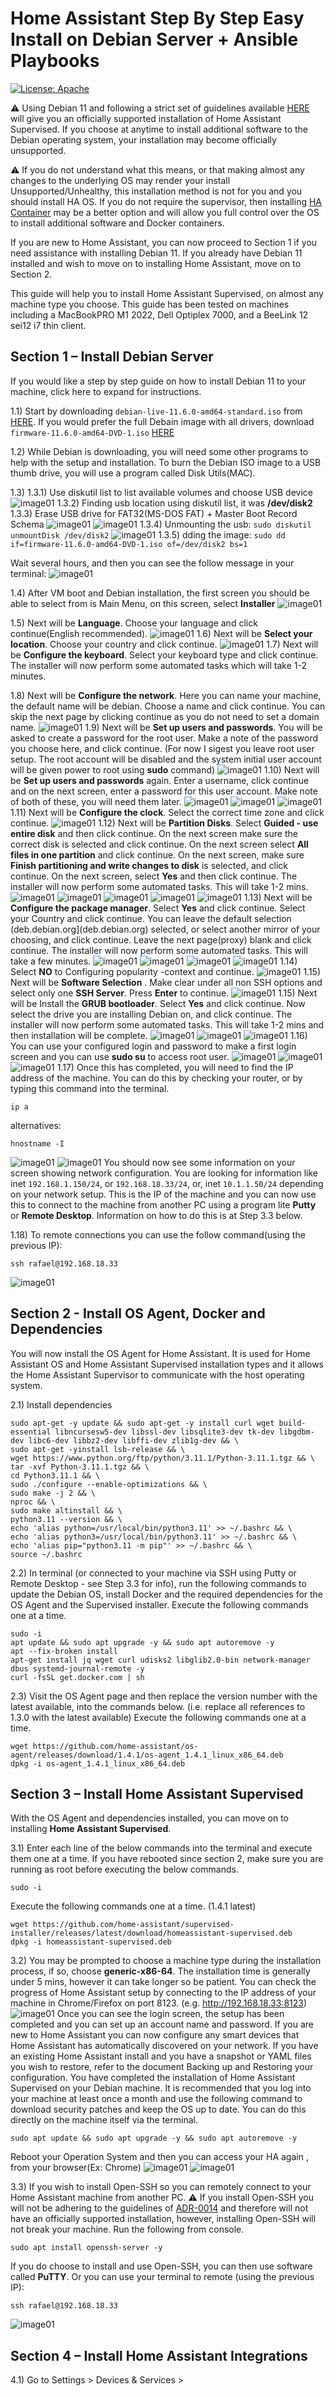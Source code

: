 # Home Assistant Step By Step Easy Install on Debian Server + Ansible Playbooks

[![License: Apache](https://img.shields.io/badge/License-Apache%202-yellow.svg)](hhttps://opensource.org/licenses/Apache-2.0)

:warning: Using Debian 11 and following a strict set of guidelines available [HERE](https://github.com/home-assistant/architecture/blob/6da4482d171f2ef04de9320d313526653b5818b4/adr/0014-home-assistant-supervised.md) will give you an officially supported installation of Home Assistant Supervised. If you choose at anytime to install additional software to the Debian operating system, your installation may become officially unsupported.

:warning: If you do not understand what this means, or that making almost any changes to the underlying OS may render your install Unsupported/Unhealthy, this installation method is not for you and you should install HA OS. If you do not require the supervisor, then installing [HA Container](https://www.home-assistant.io/installation/generic-x86-64#install-home-assistant-container) may be a better option and will allow you full control over the OS to install additional software and Docker containers.

If you are new to Home Assistant, you can now proceed to Section 1 if you need assistance with installing Debian 11. If you already have Debian 11 installed and wish to move on to installing Home Assistant, move on to Section 2.

This guide will help you to install Home Assistant Supervised, on almost any machine type you choose. This guide has been tested on machines including a MacBookPRO M1 2022, Dell Optiplex 7000, and a BeeLink 12 sei12 i7 thin client.



## Section 1 – Install Debian Server
If you would like a step by step guide on how to install Debian 11 to your machine, click here to expand for instructions.

1.1) Start by downloading `debian-live-11.6.0-amd64-standard.iso` from [HERE](https://cdimage.debian.org/debian-cd/current-live/amd64/iso-hybrid/debian-live-11.6.0-amd64-standard.iso). If you would prefer the full Debain image with all drivers, download `firmware-11.6.0-amd64-DVD-1.iso` [HERE](https://cdimage.debian.org/cdimage/unofficial/non-free/cd-including-firmware/11.6.0+nonfree/amd64/iso-dvd/firmware-11.6.0-amd64-DVD-1.iso)

1.2) While Debian is downloading, you will need some other programs to help with the setup and installation. To burn the Debian ISO image to a USB thumb drive, you will use a program called Disk Utils(MAC).

1.3)
1.3.1) Use diskutil list to list available volumes and choose USB device
![image01](../images/image01.png)
1.3.2) Finding usb location using diskutil list, it was **/dev/disk2**
1.3.3) Erase USB drive for FAT32(MS-DOS FAT) + Master Boot Record Schema
![image01](../images/image02.png)
![image01](../images/image03.png)
1.3.4) Unmounting the usb: `sudo diskutil unmountDisk /dev/disk2`
![image01](../images/image04.png)
1.3.5) dding the image: `sudo dd if=firmware-11.6.0-amd64-DVD-1.iso of=/dev/disk2 bs=1`

Wait several hours, and then you can see the follow message in your terminal:
![image01](../images/image05.png)

1.4) After VM boot and Debian installation, the first screen you should be able to select from is Main Menu, on this screen, select **Installer**
![image01](../images/image06.png)

1.5) Next will be **Language**. Choose your language and click continue(English recommended).
![image01](../images/image07.png)
1.6) Next will be **Select your location**. Choose your country and click continue.
![image01](../images/image08.png)
1.7) Next will be **Configure the keyboard**. Select your keyboard type and click continue. The installer will now perform some automated tasks which will take 1-2 minutes.

1.8) Next will be **Configure the network**. Here you can name your machine, the default name will be debian. Choose a name and click continue. You can skip the next page by clicking continue as you do not need to set a domain name.
![image01](../images/image09.png)
1.9) Next will be **Set up users and passwords**. You will be asked to create a password for the root user. Make a note of the password you choose here, and click continue.
(For now I sigest you leave root user setup. The root account will be disabled and the system initial user  account will be given power to root using **sudo** command)
![image01](../images/image10.png)
1.10) Next will be **Set up users and passwords** again. Enter a username, click continue and on the next screen, enter a password for this user account. Make note of both of these, you will need them later.
![image01](../images/image11.png)
![image01](../images/image12.png)
![image01](../images/image13.png)
1.11) Next will be **Configure the clock**. Select the correct time zone and click continue.
![image01](../images/image14.png)
1.12) Next will be **Partition Disks**. Select **Guided - use entire disk** and then click continue. On the next screen make sure the correct disk is selected and click continue. On the next screen select **All files in one partition** and click continue. On the next screen, make sure **Finish partitioning and write changes to disk** is selected, and click continue. On the next screen, select **Yes** and then click continue. The installer will now perform some automated tasks. This will take 1-2 mins.
![image01](../images/image15.png)
![image01](../images/image16.png)
![image01](../images/image17.png)
![image01](../images/image18.png)
![image01](../images/image19.png)
1.13) Next will be **Configure the package manager**. Select **Yes** and click continue. Select your Country and click continue. You can leave the default selection (deb.debian.org](deb.debian.org) selected, or select another mirror of your choosing, and click continue. Leave the next page(proxy) blank and click continue. The installer will now perform some automated tasks. This will take a few minutes.
![image01](../images/image20.png)
![image01](../images/image21.png)
![image01](../images/image22.png)
![image01](../images/image23.png)
1.14) Select **NO** to Configuring popularity -context and continue.
![image01](../images/image24.png)
1.15) Next will be **Software Selection** . Make clear under  all non SSH options and select only one **SSH Server**. Press **Enter** to continue.
![image01](../images/image25.png)
1.15) Next will be Install the **GRUB bootloader**. Select **Yes** and click continue. Now select the drive you are installing Debian on, and click continue. The installer will now perform some automated tasks. This will take 1-2 mins and then installation will be complete.
![image01](../images/image26.png)
![image01](../images/image27.png)
![image01](../images/image28.png)
1.16) You can use your configured login and password to make a first login screen and you can use **sudo su** to access root user.
![image01](../images/image29.png)
![image01](../images/image30.png)
![image01](../images/image31.png)
1.17) Once this has completed, you will need to find the IP address of the machine. You can do this by checking your router, or by typing this command into the terminal.
```terminal
ip a
```
alternatives:
```terminal
hnostname -I
```
![image01](../images/image32.png)
![image01](../images/image33.png)
You should now see some information on your screen showing network configuration. You are looking for information like inet `192.168.1.150/24`, or `192.168.18.33/24`, or, inet `10.1.1.50/24` depending on your network setup. This is the IP of the machine and you can now use this to connect to the machine from another PC using a program lite **Putty** or **Remote Desktop**. Information on how to do this is at Step 3.3 below.

1.18) To remote connections you can use the follow command(using the previous IP):
```terminal
ssh rafael@192.168.18.33
```
![image01](../images/image34.png)


## Section 2 - Install OS Agent, Docker and Dependencies

You will now install the OS Agent for Home Assistant. It is used for Home Assistant OS and Home Assistant Supervised installation types and it allows the Home Assistant Supervisor to communicate with the host operating system.

2.1) Install dependencies
```terminal
sudo apt-get -y update && sudo apt-get -y install curl wget build-essential libncursesw5-dev libssl-dev libsqlite3-dev tk-dev libgdbm-dev libc6-dev libbz2-dev libffi-dev zlib1g-dev && \
sudo apt-get -yinstall lsb-release && \
wget https://www.python.org/ftp/python/3.11.1/Python-3.11.1.tgz && \
tar -xvf Python-3.11.1.tgz && \
cd Python3.11.1 && \
sudo ./configure --enable-optimizations && \
sudo make -j 2 && \
nproc && \
sudo make altinstall && \
python3.11 --version && \
echo 'alias python=/usr/local/bin/python3.11' >> ~/.bashrc && \
echo 'alias python3=/usr/local/bin/python3.11' >> ~/.bashrc && \
echo 'alias pip="python3.11 -m pip"' >> ~/.bashrc && \
source ~/.bashrc 
```

2.2) In terminal (or connected to your machine via SSH using Putty or Remote Desktop - see Step 3.3 for info), run the following commands to update the Debian OS, install Docker and the required dependencies for the OS Agent and the Supervised installer. Execute the following commands one at a time.

```terminal
sudo -i
apt update && sudo apt upgrade -y && sudo apt autoremove -y
apt --fix-broken install
apt-get install jq wget curl udisks2 libglib2.0-bin network-manager dbus systemd-journal-remote -y
curl -fsSL get.docker.com | sh
```
2.3) Visit the OS Agent page and then replace the version number with the latest available, into the commands below. (i.e. replace all references to 1.3.0 with the latest available)
Execute the following commands one at a time.

```terminal
wget https://github.com/home-assistant/os-agent/releases/download/1.4.1/os-agent_1.4.1_linux_x86_64.deb
dpkg -i os-agent_1.4.1_linux_x86_64.deb
```

## Section 3 – Install Home Assistant Supervised

With the OS Agent and dependencies installed, you can move on to installing **Home Assistant Supervised**.

3.1) Enter each line of the below commands into the terminal and execute them one at a time.
If you have rebooted since section 2, make sure you are running as root before executing the below commands.

```terminal
sudo -i
```
Execute the following commands one at a time. (1.4.1 latest)
```terminal
wget https://github.com/home-assistant/supervised-installer/releases/latest/download/homeassistant-supervised.deb
dpkg -i homeassistant-supervised.deb
```
3.2) You may be prompted to choose a machine type during the installation process, if so, choose **generic-x86-64**.
The installation time is generally under 5 mins, however it can take longer so be patient. You can check the progress of Home Assistant setup by connecting to the IP address of your machine in Chrome/Firefox on port 8123. (e.g. http://192.168.18.33:8123)
![image01](../images/image35.png)
Once you can see the login screen, the setup has been completed and you can set up an account name and password. If you are new to Home Assistant you can now configure any smart devices that Home Assistant has automatically discovered on your network. If you have an existing Home Assistant install and you have a snapshot or YAML files you wish to restore, refer to the document Backing up and Restoring your configuration.
You have completed the installation of Home Assistant Supervised on your Debian machine. It is recommended that you log into your machine at least once a month and use the following command to download security patches and keep the OS up to date. You can do this directly on the machine itself via the terminal.

```terminal
sudo apt update && sudo apt upgrade -y && sudo apt autoremove -y
```
Reboot your Operation System and then you can access your HA again , from your browser(Ex: Chrome)
![image01](../images/image36.png)
![image01](../images/image37.png)

3.3) If you wish to install Open-SSH so you can remotely connect to your Home Assistant machine from another PC.
:warning: If you install Open-SSH you will not be adhering to the guidelines of [ADR-0014](https://github.com/home-assistant/architecture/blob/master/adr/0014-home-assistant-supervised.md) and therefore will not have an officially supported installation, however, installing Open-SSH will not break your machine. Run the following from console.
```terminal
sudo apt install openssh-server -y
```
If you do choose to install and use Open-SSH, you can then use software called **PuTTY**.
Or you can use your terminal to remote (using the previous IP):
```terminal
ssh rafael@192.168.18.33
```
![image01](../images/image34.png)

## Section 4 – Install Home Assistant Integrations

4.1) Go to Settings > Devices & Services >

